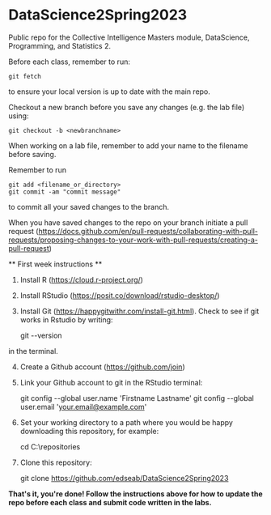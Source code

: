 # DataScience2Spring2023
Public repo for the Collective Intelligence Masters module, DataScience, Programming, and Statistics 2.

Before each class, remember to run:

    git fetch
    
to ensure your local version is up to date with the main repo.

Checkout a new branch before you save any changes (e.g. the lab file) using:

    git checkout -b <newbranchname>

When working on a lab file, remember to add your name to the filename before saving.

Remember to run 

    git add <filename_or_directory>
    git commit -am "commit message"

to commit all your saved changes to the branch.

When you have saved changes to the repo on your branch initiate a pull request (https://docs.github.com/en/pull-requests/collaborating-with-pull-requests/proposing-changes-to-your-work-with-pull-requests/creating-a-pull-request)

** First week instructions ** 

1. Install R (https://cloud.r-project.org/)
2. Install RStudio (https://posit.co/download/rstudio-desktop/)
3. Install Git (https://happygitwithr.com/install-git.html). Check to see if git works in Rstudio by writing:

    git --version
    
in the terminal.

4. Create a Github account (https://github.com/join)
5. Link your Github account to git in the RStudio terminal:

    git config --global user.name 'Firstname Lastname'
    git config --global user.email 'your.email@example.com'

6. Set your working directory to a path where you would be happy downloading this repository, for example:

    cd C:\repositories
    
7. Clone this repository:

    git clone https://github.com/edseab/DataScience2Spring2023
    
**That's it, you're done! Follow the instructions above for how to update the repo before each class and submit code written in the labs.**
